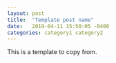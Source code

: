```yaml
---
layout: post
title:  "Template post name"
date:   2019-04-11 15:50:05 -0400
categories: category1 category2
---
```


This is a template to copy from.